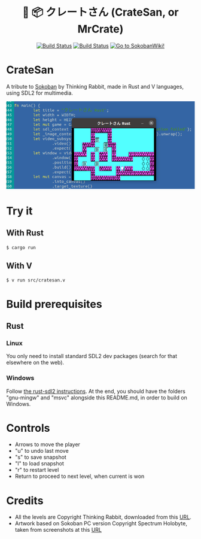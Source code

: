 <div align="center">

# 👷 📦 クレートさん (CrateSan, or MrCrate)
[![Build Status][RustWorkflowBadge]][WorkflowUrl]
[![Build Status][VWorkflowBadge]][WorkflowUrl]
<a href="http://www.sokobano.de/wiki/" target="_blank"><img border="0" title="Go to SokobanWiki!" src="http://www.sokobano.de/wiki/images/Sokowiki-01.gif"></a>

</div>

# CrateSan
A tribute to [Sokoban](https://sokoban.jp/) by Thinking Rabbit,
made in Rust and V languages, using SDL2 for multimedia.

![Screenshot of CrateSan](res/images/cratesan.png)

# Try it
## With Rust
```
$ cargo run
```

## With V
```
$ v run src/cratesan.v
```

# Build prerequisites

## Rust
### Linux
You only need to install standard SDL2 dev packages (search for that elsewhere on the web).

### Windows
Follow [the rust-sdl2 instructions](https://github.com/Rust-SDL2/rust-sdl2).
At the end, you should have the folders "gnu-mingw" and "msvc" alongside this README.md,
in order to build on Windows.

# Controls
- Arrows to move the player
- "u" to undo last move
- "s" to save snapshot
- "l" to load snapshot
- "r" to restart level
- Return to proceed to next level, when current is won

# Credits
- All the levels are Copyright Thinking Rabbit, downloaded from this [URL](https://www.sourcecode.se/sokoban/levels?act=dnl_text&file=Original.slc).
- Artwork based on Sokoban PC version Copyright Spectrum Holobyte, taken from screenshots at this [URL](https://www.abandonware-france.org/ltf_abandon/ltf_jeu.php?id=468)

[RustWorkflowBadge]: https://github.com/nsauzede/cratesan_/workflows/Rust/badge.svg
[VWorkflowBadge]: https://github.com/nsauzede/cratesan_/workflows/V/badge.svg

[WorkflowUrl]: https://github.com/nsauzede/cratesan_/commits/main
